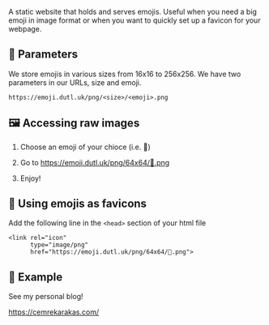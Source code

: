 
A static website that holds and serves emojis. Useful when you need a big emoji in image format or when you want to quickly set up a favicon for your webpage.

## 📜 Parameters

We store emojis in various sizes from 16x16 to 256x256. We have two parameters in our URLs, size and emoji.

`https://emoji.dutl.uk/png/<size>/<emoji>.png`

## 🖼️ Accessing raw images

1. Choose an emoji of your chioce (i.e. 🐬)
2. Go to https://emoji.dutl.uk/png/64x64/🐬.png
  
3. Enjoy!

## 💙 Using emojis as favicons

Add the following line in the `<head>` section of your html file

```
<link rel="icon" 
      type="image/png" 
      href="https://emoji.dutl.uk/png/64x64/🐬.png">
```

## 🍄 Example

See my personal blog!

https://cemrekarakas.com/



